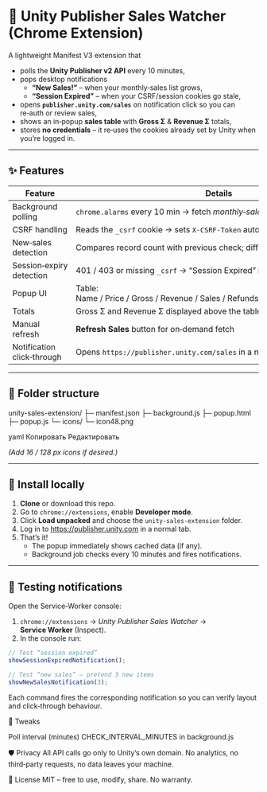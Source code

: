 # 🛒 Unity Publisher Sales Watcher (Chrome Extension)

A lightweight Manifest V3 extension that

* polls the **Unity Publisher v2 API** every 10 minutes,
* pops desktop notifications  
  * **“New Sales!”** – when your monthly‑sales list grows,  
  * **“Session Expired”** – when your CSRF/session cookies go stale,
* opens **`publisher.unity.com/sales`** on notification click so you can re‑auth or review sales,
* shows an in‑popup **sales table** with **Gross Σ** & **Revenue Σ** totals,
* stores **no credentials** – it re‑uses the cookies already set by Unity when you’re logged in.

---

## ✨ Features

| Feature                    | Details                                                                    |
|----------------------------|----------------------------------------------------------------------------|
| Background polling         | `chrome.alarms` every 10 min → fetch *monthly‑sales* for the current month |
| CSRF handling              | Reads the `_csrf` cookie → sets `X‑CSRF‑Token` automatically               |
| New‑sales detection        | Compares record count with previous check; diff ⇒ “New Sales” notification |
| Session‑expiry detection   | 401 / 403 or missing `_csrf` → “Session Expired” notification              |
| Popup UI                   | Table: Name / Price / Gross / Revenue / Sales / Refunds / Chargebacks / First / Last |
| Totals                     | Gross Σ and Revenue Σ displayed above the table                            |
| Manual refresh             | **Refresh Sales** button for on‑demand fetch                               |
| Notification click‑through | Opens `https://publisher.unity.com/sales` in a new tab                     |

---

## 📁 Folder structure

unity-sales-extension/ ├─ manifest.json ├─ background.js ├─ popup.html ├─ popup.js └─ icons/ └─ icon48.png

yaml
Копировать
Редактировать

*(Add 16 / 128 px icons if desired.)*

---

## 🚀 Install locally

1. **Clone** or download this repo.  
2. Go to `chrome://extensions`, enable **Developer mode**.  
3. Click **Load unpacked** and choose the `unity-sales-extension` folder.  
4. Log in to <https://publisher.unity.com> in a normal tab.  
5. That’s it!  
   * The popup immediately shows cached data (if any).  
   * Background job checks every 10 minutes and fires notifications.

---

## 🧪 Testing notifications

Open the Service‑Worker console:

1. `chrome://extensions` → *Unity Publisher Sales Watcher* → **Service Worker** (Inspect).  
2. In the console run:

```js
// Test “session expired”
showSessionExpiredNotification();

// Test “new sales” – pretend 3 new items
showNewSalesNotification(3);
```
Each command fires the corresponding notification so you can verify layout and click‑through behaviour.

🔧 Tweaks

Poll interval (minutes)	CHECK_INTERVAL_MINUTES in background.js

🛡️ Privacy
All API calls go only to Unity’s own domain.
No analytics, no third‑party requests, no data leaves your machine.

📜 License
MIT – free to use, modify, share. No warranty.

